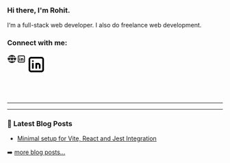 ### Hi there, I'm Rohit. 

I‘m a full-stack web developer. I also do freelance web development.

### Connect with me:

[<img align="left" alt="Rohit Jaryal Website" width="22px" src="https://raw.githubusercontent.com/rohitjaryal/rohitjaryal/main/icons/world-www.svg" />][website]
[<img align="left" alt="Rohit Jaryal | LinkedIn" width="22px" src="https://raw.githubusercontent.com/rohitjaryal/rohitjaryal/main/icons/brand-linkedin.svg" />][linkedin]
![brand-linkedin.svg](icons%2Fbrand-linkedin.svg)

<br />
<br />

---

---

### 📕 Latest Blog Posts

<!-- BLOG-POST-LIST:START -->
- [Minimal setup for Vite, React and Jest Integration](https://dev.to/riolio/minimal-setup-for-vite-react-and-jest-integration-2ib6)
<!-- BLOG-POST-LIST:END -->
➡️ [more blog posts...][website]

[website]: https://www.rohitjaryal.dev
[linkedin]: https://www.linkedin.com/in/rohit-jaryal/
[devto]: https://dev.to/riolio
